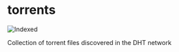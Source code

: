 torrents 
========
![Indexed](https://img.shields.io/badge/indexed-174457-blue)

Collection of torrent files discovered in the DHT network
